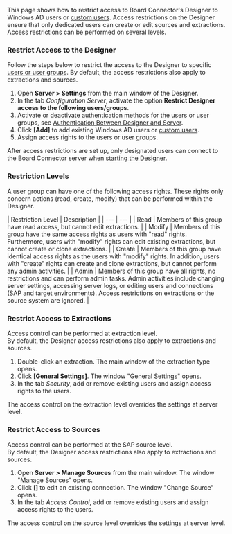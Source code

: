 This page shows how to restrict access to Board Connector's Designer to Windows AD users or [custom users](../user-management/#create-custom-users). Access restrictions on the Designer ensure that only dedicated users can create or edit sources and extractions. Access restrictions can be performed on several levels.

### Restrict Access to the Designer

Follow the steps below to restrict the access to the Designer to specific [users or user groups](../user-management/). By default, the access restrictions also apply to extractions and sources.

1. Open **Server > Settings** from the main window of the Designer.
1. In the tab *Configuration Server*, activate the option **Restrict Designer access to the following users/groups**.
1. Activate or deactivate authentication methods for the users or user groups, see [Authentication Between Designer and Server](../#authentication-between-designer-and-server).
1. Click **[Add]** to add existing Windows AD users or [custom users](../user-management/#create-custom-users).
1. Assign access rights to the users or user groups.

After access restrictions are set up, only designated users can connect to the Board Connector server when [starting the Designer](../../designer/).

### Restriction Levels

A user group can have one of the following access rights. These rights only concern actions (read, create, modify) that can be performed within the Designer.

| Restriction Level | Description | | --- | --- | | Read | Members of this group have read access, but cannot edit extractions. | | Modify | Members of this group have the same access rights as users with "read" rights. Furthermore, users with "modify" rights can edit existing extractions, but cannot create or clone extractions. | | Create | Members of this group have identical access rights as the users with "modify" rights. In addition, users with "create" rights can create and clone extractions, but cannot perform any admin activities. | | Admin | Members of this group have all rights, no restrictions and can perform admin tasks. Admin activities include changing server settings, accessing server logs, or editing users and connections (SAP and target environments). Access restrictions on extractions or the source system are ignored. |

### Restrict Access to Extractions

Access control can be performed at extraction level.\
By default, the Designer access restrictions also apply to extractions and sources.

1. Double-click an extraction. The main window of the extraction type opens.
1. Click **[General Settings]**. The window "General Settings" opens.
1. In the tab *Security*, add or remove existing users and assign access rights to the users.

The access control on the extraction level overrides the settings at server level.

### Restrict Access to Sources

Access control can be performed at the SAP source level.\
By default, the Designer access restrictions also apply to extractions and sources.

1. Open **Server > Manage Sources** from the main window. The window "Manage Sources" opens.
1. Click **[]** to edit an existing connection. The window "Change Source" opens.
1. In the tab *Access Control*, add or remove existing users and assign access rights to the users.

The access control on the source level overrides the settings at server level.
